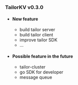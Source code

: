### TailorKV v0.3.0
+ #### New feature
  + build tailor server
  + build tailor client
  + improve tailor SDK
  + ...
  
+ #### Possible feature in the future
  + tailor-cluster
  + go SDK for developer
  + message queue